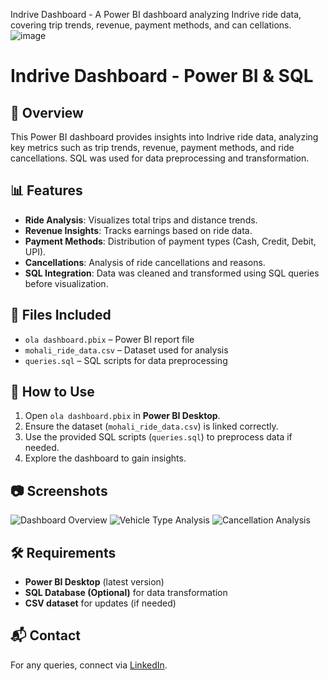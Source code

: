 
Indrive Dashboard - A Power BI dashboard analyzing Indrive ride data, covering trip trends, revenue, payment methods, and can
cellations. 
![image](https://github.com/user-attachments/assets/1bf17a27-c034-4ef5-ae47-fda3ba76d974)


# Indrive Dashboard - Power BI & SQL

## 📌 Overview
This Power BI dashboard provides insights into Indrive ride data, analyzing key metrics such as trip trends, revenue, payment methods, and ride cancellations. SQL was used for data preprocessing and transformation.

## 📊 Features
- **Ride Analysis**: Visualizes total trips and distance trends.
- **Revenue Insights**: Tracks earnings based on ride data.
- **Payment Methods**: Distribution of payment types (Cash, Credit, Debit, UPI).
- **Cancellations**: Analysis of ride cancellations and reasons.
- **SQL Integration**: Data was cleaned and transformed using SQL queries before visualization.

## 📂 Files Included
- `ola dashboard.pbix` – Power BI report file
- `mohali_ride_data.csv` – Dataset used for analysis
- `queries.sql` – SQL scripts for data preprocessing

## 🚀 How to Use
1. Open `ola dashboard.pbix` in **Power BI Desktop**.
2. Ensure the dataset (`mohali_ride_data.csv`) is linked correctly.
3. Use the provided SQL scripts (`queries.sql`) to preprocess data if needed.
4. Explore the dashboard to gain insights.

## 📷 Screenshots
![Dashboard Overview](https://github.com/AarushK47/InDrive-Sales-Dashboard/blob/main/dashboard_overview.png)
![Vehicle Type Analysis](https://github.com/AarushK47/InDrive-Sales-Dashboard/blob/main/vehicle_type.png)
![Cancellation Analysis](https://github.com/AarushK47/InDrive-Sales-Dashboard/blob/main/cancellation_analysis.png)

## 🛠️ Requirements
- **Power BI Desktop** (latest version)
- **SQL Database (Optional)** for data transformation
- **CSV dataset** for updates (if needed)

## 📬 Contact
For any queries, connect via [LinkedIn](www.linkedin.com/in/aarush-kashyap-114553183/).

